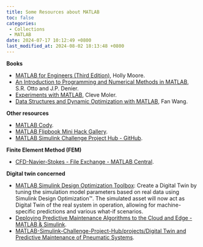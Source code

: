 ```yaml
---
title: Some Resources about MATLAB
toc: false
categories:
 - Collections
 - MATLAB
date: 2024-07-17 10:12:49 +0800
last_modified_at: 2024-08-02 18:13:48 +0800
---
```


**Books**

- [MATLAB for Engineers (Third Edition)](https://handoutset.com/wp-content/uploads/2022/07/MATLAB-for-Engineers-3rd-Edition-Holly-Moore.pdf), Holly Moore.
- [An Introduction to Programming and Numerical Methods in MATLAB](https://www.math.unipd.it/~mrrusso/Didattica/NA-Yaounde/Manual.pdf), S.R. Otto and J.P. Denier.
- [Experiments with MATLAB](https://www.mathworks.com/content/dam/mathworks/mathworks-dot-com/moler/exm/book.pdf), Cleve Moler.
- [Data Structures and Dynamic Optimization with MATLAB](https://fanwangecon.github.io/M4Econ/bookdown/Data-Structures-and-Dynamic-Optimization-with-Matlab.pdf), Fan Wang.

**Other resources**

- [MATLAB Cody](https://www.mathworks.com/matlabcentral/cody/?q=&page=1).
- [MATLAB Flipbook Mini Hack Gallery](https://www.mathworks.com/matlabcentral/communitycontests/contests/6/entries).
- [MATLAB Simulink Challenge Project Hub - GitHub](https://github.com/mathworks/MATLAB-Simulink-Challenge-Project-Hub).

**Finite Element Method (FEM)**

- [CFD-Navier-Stokes - File Exchange - MATLAB Central](https://www.mathworks.com/matlabcentral/fileexchange/69661-cfd-navier-stokes?s_tid=srchtitle_CFD_7).

**Digital twin concerned**

- [MATLAB Simulink Design Optimization Toolbox](https://www.mathworks.com/products/sl-design-optimization.html): Create a Digital Twin by tuning the simulation model parameters based on real data using Simulink Design Optimization™. The simulated asset will now act as Digital Twin of the real system in operation, allowing for machine-specific predictions and various what-if scenarios.
- [Deploying Predictive Maintenance Algorithms to the Cloud and Edge - MATLAB & Simulink](https://www.mathworks.com/company/technical-articles/deploying-predictive-maintenance-algorithms-to-the-cloud-and-edge.html).
- [MATLAB-Simulink-Challenge-Project-Hub/projects/Digital Twin and Predictive Maintenance of Pneumatic Systems](https://github.com/mathworks/MATLAB-Simulink-Challenge-Project-Hub/tree/main/projects/Digital%20Twin%20and%20Predictive%20Maintenance%20of%20Pneumatic%20Systems).